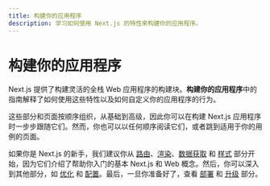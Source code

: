 ```yaml
---
title: 构建你的应用程序
description: 学习如何使用 Next.js 的特性来构建你的应用程序。
---
```

# 构建你的应用程序


Next.js 提供了构建灵活的全栈 Web 应用程序的构建块。**构建你的应用程序**中的指南解释了如何使用这些特性以及如何自定义你的应用程序的行为。

这些部分和页面按顺序组织，从基础到高级，因此你可以在构建 Next.js 应用程序时一步步跟随它们。然而，你也可以以任何顺序阅读它们，或者跳到适用于你的用例的页面。

如果你是 Next.js 的新手，我们建议你从 [路由](/docs/app/building-your-application/routing)、[渲染](/docs/app/building-your-application/rendering)、[数据获取](/docs/app/building-your-application/data-fetching) 和 [样式](/docs/app/building-your-application/styling) 部分开始，因为它们介绍了帮助你入门的基本 Next.js 和 Web 概念。然后，你可以深入到其他部分，如 [优化](/docs/app/building-your-application/optimizing) 和 [配置](/docs/app/building-your-application/configuring)。最后，一旦你准备好了，查看 [部署](/docs/app/building-your-application/deploying) 和 [升级](/docs/app/building-your-application/upgrading) 部分。

